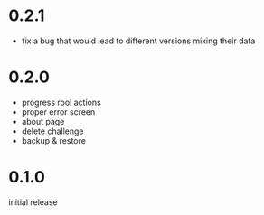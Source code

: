 # 0.2.1

- fix a bug that would lead to different versions mixing their data

# 0.2.0

- progress rool actions
- proper error screen
- about page
- delete challenge
- backup & restore

# 0.1.0

initial release